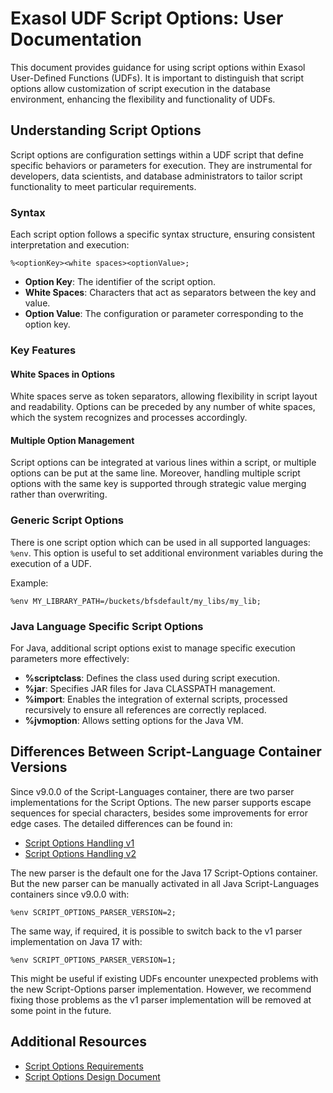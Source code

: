 # Exasol UDF Script Options: User Documentation

This document provides guidance for using script options within Exasol User-Defined Functions (UDFs). It is important to distinguish that script options allow customization of script execution in the database environment, enhancing the flexibility and functionality of UDFs.

## Understanding Script Options

Script options are configuration settings within a UDF script that define specific behaviors or parameters for execution. They are instrumental for developers, data scientists, and database administrators to tailor script functionality to meet particular requirements.

### Syntax

Each script option follows a specific syntax structure, ensuring consistent interpretation and execution:

```
%<optionKey><white spaces><optionValue>;
```

- **Option Key**: The identifier of the script option.
- **White Spaces**: Characters that act as separators between the key and value.
- **Option Value**: The configuration or parameter corresponding to the option key.

### Key Features

#### White Spaces in Options

White spaces serve as token separators, allowing flexibility in script layout and readability. Options can be preceded by any number of white spaces, which the system recognizes and processes accordingly.

#### Multiple Option Management

Script options can be integrated at various lines within a script, or multiple options can be put at the same line. Moreover, handling multiple script options with the same key is supported through strategic value merging rather than overwriting.

### Generic Script Options

There is one script option which can be used in all supported languages: `%env`. This option is useful to set additional environment variables during the execution of a UDF.

Example:
```
%env MY_LIBRARY_PATH=/buckets/bfsdefault/my_libs/my_lib;
```

### Java Language Specific Script Options

For Java, additional script options exist to manage specific execution parameters more effectively:

- **%scriptclass**: Defines the class used during script execution.
- **%jar**: Specifies JAR files for Java CLASSPATH management.
- **%import**: Enables the integration of external scripts, processed recursively to ensure all references are correctly replaced.
- **%jvmoption**: Allows setting options for the Java VM.

## Differences Between Script-Language Container Versions

Since v9.0.0 of the Script-Languages container, there are two parser implementations for the Script Options. The new parser supports escape sequences for special characters, besides some improvements for error edge cases. The detailed differences can be found in:
- [Script Options Handling v1](./script_options_version_1.md)
- [Script Options Handling v2](./script_options_version_2.md)

The new parser is the default one for the Java 17 Script-Options container. But the new parser can be manually activated in all Java Script-Languages containers since v9.0.0 with:
```
%env SCRIPT_OPTIONS_PARSER_VERSION=2;
```
The same way, if required, it is possible to switch back to the v1 parser implementation on Java 17 with:
```
%env SCRIPT_OPTIONS_PARSER_VERSION=1;
```

This might be useful if existing UDFs encounter unexpected problems with the new Script-Options parser implementation. However, we recommend fixing those problems as the v1 parser implementation will be removed at some point in the future.

## Additional Resources

- [Script Options Requirements](https://github.com/exasol/script-languages/blob/master/exaudfclient/docs/script_options_requirments.md)
- [Script Options Design Document](https://github.com/exasol/script-languages/blob/master/exaudfclient/docs/script_options_design.md)
